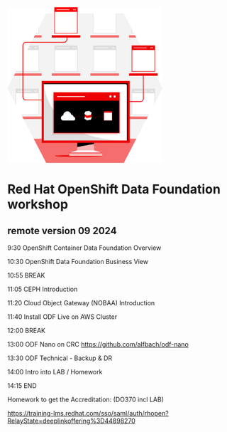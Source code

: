 <img src="https://github.com/RHEPDS/OCPStorage/blob/main/RH_Brand_MCS_APP_SERVICES.svg" width="350" height="350">

# Red Hat OpenShift Data Foundation workshop
## remote version 09 2024

9:30	OpenShift Container Data Foundation Overview

10:30	OpenShift Data Foundation Business View

10:55 BREAK

11:05	CEPH Introduction

11:20	Cloud Object Gateway (NOBAA) Introduction 

11:40	Install ODF Live on AWS Cluster

12:00	BREAK

13:00 ODF Nano on CRC https://github.com/alfbach/odf-nano

13:30	ODF Technical - Backup & DR

14:00 Intro into LAB / Homework

14:15	END

Homework to get the Accreditation: (DO370 incl LAB) 

https://training-lms.redhat.com/sso/saml/auth/rhopen?RelayState=deeplinkoffering%3D44898270

